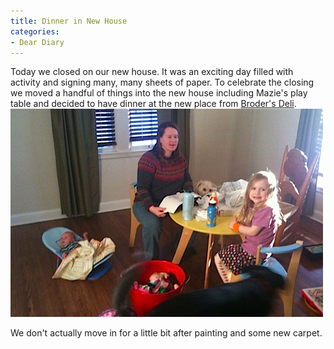 ```yaml
---
title: Dinner in New House
categories:
- Dear Diary
---
```


Today we closed on our new house. It was an exciting day filled with activity and signing many, many sheets of paper. To celebrate the closing we moved a handful of things into the new house including Mazie's play table and decided to have dinner at the new place from [Broder's Deli](http://www.broders.com/cucina-italiana/index.html).
![](/assets/posts/2010/dinner-in-new-house.jpg)

We don't actually move in for a little bit after painting and some new carpet.
